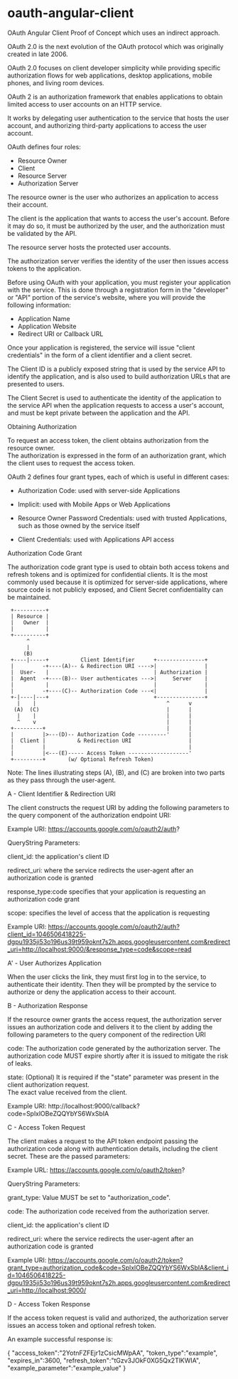 # oauth-angular-client
OAuth Angular Client Proof of Concept which uses an indirect approach.

OAuth 2.0 is the next evolution of the OAuth protocol which was originally created in late 2006. 

OAuth 2.0 focuses on client developer simplicity while providing specific authorization flows for web applications, desktop applications, mobile phones, and living room devices.

OAuth 2 is an authorization framework that enables applications to obtain limited access to user accounts on an HTTP service.

It works by delegating user authentication to the service that hosts the user account, and authorizing third-party applications to access the user account.

OAuth defines four roles:
  * Resource Owner
  * Client
  * Resource Server
  * Authorization Server

The resource owner is the user who authorizes an application to access their account.

The client is the application that wants to access the user's account. Before it may do so, it must be authorized by the user, and the authorization must be validated by the API.

The resource server hosts the protected user accounts.

The authorization server verifies the identity of the user then issues access tokens to the application.

Before using OAuth with your application, you must register your application with the service. This is done through a registration form in the "developer" or "API" portion of the service's website, where you will provide the following information:

  * Application Name
  * Application Website
  * Redirect URI or Callback URL

Once your application is registered, the service will issue "client credentials" in the form of a client identifier and a client secret. 

The Client ID is a publicly exposed string that is used by the service API to identify the application, and is also used to build authorization URLs that are presented to users. 

The Client Secret is used to authenticate the identity of the application to the service API when the application requests to access a user's account, and must be kept private between the application and the API.

Obtaining Authorization

To request an access token, the client obtains authorization from the resource owner.  
The authorization is expressed in the form of an authorization grant, which the client uses to request the access token.

OAuth 2 defines four grant types, each of which is useful in different cases:

  * Authorization Code: used with server-side Applications
  
  * Implicit: used with Mobile Apps or Web Applications 
  
  * Resource Owner Password Credentials: used with trusted Applications, such as those owned by the service itself
  
  * Client Credentials: used with Applications API access

Authorization Code Grant

The authorization code grant type is used to obtain both access tokens and refresh tokens and is optimized for confidential clients.
It is the most commonly used because it is optimized for server-side applications, where source code is not publicly exposed, and Client Secret confidentiality can be maintained.

     +----------+
     | Resource |
     |   Owner  |
     |          |
     +----------+
          ^
          |
         (B)
     +----|-----+          Client Identifier      +---------------+
     |         -+----(A)-- & Redirection URI ---->|               |
     |  User-   |                                 | Authorization |
     |  Agent  -+----(B)-- User authenticates --->|     Server    |
     |          |                                 |               |
     |         -+----(C)-- Authorization Code ---<|               |
     +-|----|---+                                 +---------------+
       |    |                                         ^      v
      (A)  (C)                                        |      |
       |    |                                         |      |
       ^    v                                         |      |
     +---------+                                      |      |
     |         |>---(D)-- Authorization Code ---------'      |
     |  Client |          & Redirection URI                  |
     |         |                                             |
     |         |<---(E)----- Access Token -------------------'
     +---------+       (w/ Optional Refresh Token)

   Note: The lines illustrating steps (A), (B), and (C) are broken into
   two parts as they pass through the user-agent.
 
 A - Client Identifier & Redirection URI
 
The client constructs the request URI by adding the following parameters to the query component of the authorization endpoint URI:

Example URI: https://accounts.google.com/o/oauth2/auth?

QueryString Parameters:

client_id: the application's client ID

redirect_uri: where the service redirects the user-agent after an authorization code is granted

response_type:code specifies that your application is requesting an authorization code grant

scope: specifies the level of access that the application is requesting

Example URI:
https://accounts.google.com/o/oauth2/auth?client_id=1046506418225-dgpu1935ji53o196us39t959oknt7s2h.apps.googleusercontent.com&redirect_uri=http://localhost:9000/&response_type=code&scope=read

A' - User Authorizes Application

When the user clicks the link, they must first log in to the service, to authenticate their identity. Then they will be prompted by the service to authorize or deny the application access to their account.

B - Authorization Response

If the resource owner grants the access request, the authorization server issues an authorization code and delivers it to the client by adding the following parameters to the query component of the redirection URI

code: The authorization code generated by the authorization server. The authorization code MUST expire shortly after it is issued to mitigate the risk of leaks.

state: (Optional) It is required if the "state" parameter was present in the client authorization request.  
The exact value received from the client.

Example URI:
http://localhost:9000/callback?code=SplxlOBeZQQYbYS6WxSbIA

C - Access Token Request

The client makes a request to the API token endpoint passing the authorization code along with authentication details, including the client secret. These are the passed parameters:

Example URL: https://accounts.google.com/o/oauth2/token?

QueryString Parameters:

grant_type: Value MUST be set to "authorization_code".

code: The authorization code received from the authorization server.

client_id: the application's client ID

redirect_uri: where the service redirects the user-agent after an authorization code is granted

Example URI: https://accounts.google.com/o/oauth2/token?grant_type=authorization_code&code=SplxlOBeZQQYbYS6WxSbIA&client_id=1046506418225-dgpu1935ji53o196us39t959oknt7s2h.apps.googleusercontent.com&redirect_uri=http://localhost:9000/

D - Access Token Response

If the access token request is valid and authorized, the authorization server issues an access token and optional refresh token.

An example successful response is:

{
  "access_token":"2YotnFZFEjr1zCsicMWpAA",
  "token_type":"example",
  "expires_in":3600,
  "refresh_token":"tGzv3JOkF0XG5Qx2TlKWIA",
  "example_parameter":"example_value"
}



 
   
   
